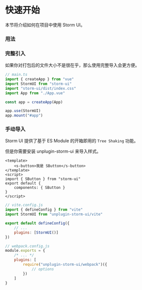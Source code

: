 # 快速开始

本节将介绍如何在项目中使用 Storm UI。

### 用法

### 完整引入

如果你对打包后的文件大小不是很在乎，那么使用完整导入会更方便。

```ts
// main.ts
import { createApp } from "vue"
import StormUI from "storm-ui"
import "storm-ui/dist/index.css"
import App from "./App.vue"

const app = createApp(App)

app.use(StormUI)
app.mount("#app")
```

### 手动导入

Storm UI 提供了基于 ES Module 的开箱即用的 `Tree Shaking` 功能。

但是你需要安装 unplugin-storm-ui 来导入样式。

```vue
<template>
	<s-button>我是 SButton</s-button>
</template>
<script>
import { SButton } from "storm-ui"
export default {
	components: { SButton }
}
</script>
```

```js
// vite.config.js
import { defineConfig } from "vite"
import StormUI from "unplugin-storm-ui/vite"

export default defineConfig({
	// ...
	plugins: [StormUI()]
})
```

```js
// webpack.config.js
module.exports = {
	/* ... */
	plugins: [
		require("unplugin-storm-ui/webpack")({
			// options
		})
	]
}
```
